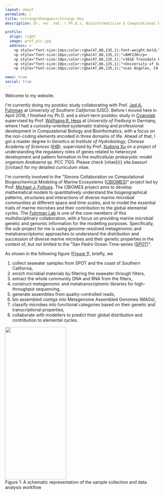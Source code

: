 ```yaml
---
layout: about
permalink: /
title: <strong>Shengwei</strong> Hou
description: Dr. rer. nat. ( Ph.D.), Bioinformatician & Computational Biologist # <a href="">Affiliations</a>. Address. Contacts. Moto. Etc.

profile:
  align: right
  image: prof_pic.jpg
  address: >
    <p style="font-size:14px;color:rgba(47,86,135,1);font-weight:bold;">Address:</p>
    <p style="font-size:10px;color:rgba(47,86,135,1);">AHF230</p>
    <p style="font-size:10px;color:rgba(47,86,135,1);">3616 Trousdale Pkwy</p>
    <p style="font-size:10px;color:rgba(47,86,135,1);">University of Southern California</p>
    <p style="font-size:10px;color:rgba(47,86,135,1);">Los Angeles, CA 90089</p>

news: true
social: true
---
```


Welcome to my website.

I'm currently doing my postdoc study collaborating with Prof. [Jed A. Fuhrman](https://dornsife.usc.edu/labs/fuhrmanlab) at *University of Southern California* (USC). Before I moved here in April 2018, I finished my Ph.D. and a short-term postdoc study in [Cyanolab](http://www.cyanolab.de/) supervised by Prof. [Wolfgang R. Hess](https://scholar.google.de/citations?user=rKJIEk8AAAAJ&hl=en) at *University of Freiburg* in Germany, where I had a curiosity-oriented systematic training and professional development in Computational Biology and Bioinformatics, with a focus on the non-coding elements encoded in three domains of life. Ahead of that, I got a master degree in *Genetics* at *Institute of Hydrobiology, Chinese Academy of Sciences* ([IHB](http://english.ihb.cas.cn/)), supervised by Prof. [Xudong Xu](http://sourcedb.ihb.cas.cn/en/expert/pl/200907/t20090722_2156195.html) on a project of understanding the regulatory roles of genes related to heterocyst development and pattern formation in the multicellular prokaryotic model organism *Anabaena* sp. PCC 7120. Please check [vitae]({{ site.baseurl }}/vitae/) for my detailed curriculum vitae.

I'm currently involved in the "Simons Collaboration on Computational Biogeochemical Modeling of Marine Ecosystems ([CBIOMES](https://cbiomes.org/about/))" project led by Prof. [Michael J. Follows](https://www.simonsfoundation.org/team/michael-j-follows/). The CBIOMES project aims to develop mathematical models to quantitatively understand the biogeographical patterns, structures and interactions of diverse marine microbial communities at different space and time scales, and to model the essential traits of marine microbes and their contribution to the global elemental cycles. The [Fuhrman Lab](https://dornsife.usc.edu/labs/fuhrmanlab) is one of the core members of this multidisciplinary collaboration, with a focus on providing marine microbial genetic and genomic information for the modelling purposes. Specifically, the sub-project for me is using genome-resolved metagenomic and metatranscriptomic approaches to understand the distribution and succession of diverse marine microbes and their genetic properties in the context of, but not limited to the "San Pedro Ocean Time-series ([SPOT](https://dornsife.usc.edu/spot/))". 

As shown in the following figure (<a href="#CBIOMES_Workflow">Figure 1</a>), briefly, we 

1. collect seawater samples from SPOT and the coast of Southern California,
2. enrich microbial materials by filtering the seawater through filters,
3. extract the whole community DNA and RNA from the filters, 
4. construct metagenomic and metatranscriptomic libraries for high-throughput sequencing, 
5. generate assemblies from quality-controlled reads,
6. bin assembled contigs into Metagenome Assembled Genomes (MAGs), 
7. classify microbes into functional categories based on their genetic and transcriptional properties,
8. collaborate with modellers to predict their global distribution and contribution to elemental cycles.

<div class="col three center"  id="CBIOMES_Workflow">
    <img class="col three center" src="{{ site.baseurl }}/assets/img/CBIOMES_Project_Overview.png" style="width:200px;height:500px;" alt="" title="project overview"/>
</div>

<div class="col three caption">
    Figure 1: A schematic representation of the sample collection and data analysis workflow
</div>